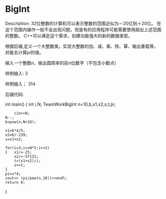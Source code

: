 # BigInt
Description:
32位整数的计算机可以表示整数的范围近似为－20亿到＋20亿。
在这个范围内操作一般不会出现问题，但是有的应用程序可能需要使用超出上述范围的整数。
C++可以满足这个需求，创建功能强大的新的数据类型。

根据后缀,定义一个大整数类，实现大整数的加、减、乘、除、幂、输出重载等，并能去计算pi的值。

输入一个整数n，输出圆周率的前n位数字（不包含小数点）

样例输入:
3

样例输入；
314


后缀代码:	

int main()
{	int i,N;
        TeamWorkBigInt  n=10,b,x1,x2,s,t,pi;

        cin>>N;
	N--;  
	b=pow(n,N+10);

	x1=b*4/5;
	x2=b/-239;
	s=x1+x2;
	
	for(i=3;i<=N*2;i+=2)
	{	x1/=-25;
		x2/=-57121;
		t=(x1+x2)/i;
		s+=t;	
	}
	pi=s*4;
	cout<< (pi/pow(n,10))<<endl;
    return 0;
}
